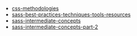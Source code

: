 * [css-methodologies](./css-methodologies.html)
* [sass-best-practices-techniques-tools-resources](./sass-best-practices-techniques-tools-resources.html)
* [sass-intermediate-concepts](./sass-intermediate-concepts.html)
* [sass-intermediate-concepts-part-2](./sass-intermediate-concepts-part-2.html)
